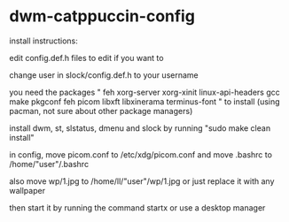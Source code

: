 # dwm-catppuccin-config
install instructions:

edit config.def.h files to edit if you want to

change user in slock/config.def.h to your username 

you need the packages " feh xorg-server xorg-xinit linux-api-headers gcc make pkgconf feh picom libxft libxinerama terminus-font " to install (using pacman, not sure about other package
managers)

install dwm, st, slstatus, dmenu and slock by running  "sudo make clean install"

in config, move picom.conf to /etc/xdg/picom.conf and move .bashrc to 
/home/"user"/.bashrc

also move wp/1.jpg to /home/ll/"user"/wp/1.jpg or just replace it with any wallpaper


then start it by running the command startx or use a desktop manager
